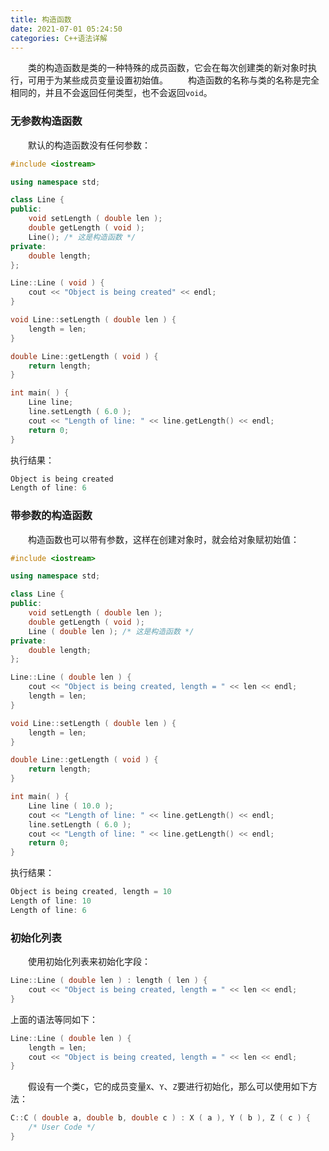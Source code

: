 ```yaml
---
title: 构造函数
date: 2021-07-01 05:24:50
categories: C++语法详解
---
```

&emsp;&emsp;类的构造函数是类的一种特殊的成员函数，它会在每次创建类的新对象时执行，可用于为某些成员变量设置初始值。<!--more-->
&emsp;&emsp;构造函数的名称与类的名称是完全相同的，并且不会返回任何类型，也不会返回`void`。

### 无参数构造函数

&emsp;&emsp;默认的构造函数没有任何参数：

``` cpp
#include <iostream>

using namespace std;

class Line {
public:
    void setLength ( double len );
    double getLength ( void );
    Line(); /* 这是构造函数 */
private:
    double length;
};

Line::Line ( void ) {
    cout << "Object is being created" << endl;
}

void Line::setLength ( double len ) {
    length = len;
}

double Line::getLength ( void ) {
    return length;
}

int main( ) {
    Line line;
    line.setLength ( 6.0 );
    cout << "Length of line: " << line.getLength() << endl;
    return 0;
}
```

执行结果：

``` cpp
Object is being created
Length of line: 6
```

### 带参数的构造函数

&emsp;&emsp;构造函数也可以带有参数，这样在创建对象时，就会给对象赋初始值：

``` cpp
#include <iostream>

using namespace std;

class Line {
public:
    void setLength ( double len );
    double getLength ( void );
    Line ( double len ); /* 这是构造函数 */
private:
    double length;
};

Line::Line ( double len ) {
    cout << "Object is being created, length = " << len << endl;
    length = len;
}

void Line::setLength ( double len ) {
    length = len;
}

double Line::getLength ( void ) {
    return length;
}

int main( ) {
    Line line ( 10.0 );
    cout << "Length of line: " << line.getLength() << endl;
    line.setLength ( 6.0 );
    cout << "Length of line: " << line.getLength() << endl;
    return 0;
}
```

执行结果：

``` cpp
Object is being created, length = 10
Length of line: 10
Length of line: 6
```

### 初始化列表

&emsp;&emsp;使用初始化列表来初始化字段：

``` cpp
Line::Line ( double len ) : length ( len ) {
    cout << "Object is being created, length = " << len << endl;
}
```

上面的语法等同如下：

``` cpp
Line::Line ( double len ) {
    length = len;
    cout << "Object is being created, length = " << len << endl;
}
```

&emsp;&emsp;假设有一个类`C`，它的成员变量`X`、`Y`、`Z`要进行初始化，那么可以使用如下方法：

``` cpp
C::C ( double a, double b, double c ) : X ( a ), Y ( b ), Z ( c ) {
    /* User Code */
}
```